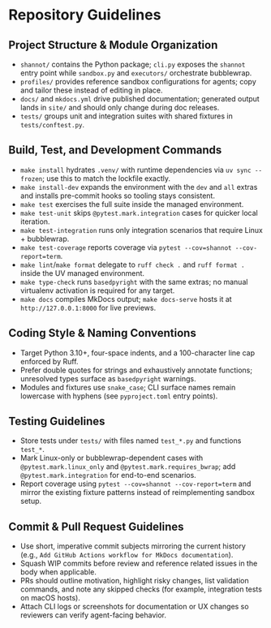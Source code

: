# Repository Guidelines

## Project Structure & Module Organization
- `shannot/` contains the Python package; `cli.py` exposes the `shannot` entry point while `sandbox.py` and `executors/` orchestrate bubblewrap.
- `profiles/` provides reference sandbox configurations for agents; copy and tailor these instead of editing in place.
- `docs/` and `mkdocs.yml` drive published documentation; generated output lands in `site/` and should only change during doc releases.
- `tests/` groups unit and integration suites with shared fixtures in `tests/conftest.py`.

## Build, Test, and Development Commands
- `make install` hydrates `.venv/` with runtime dependencies via `uv sync --frozen`; use this to match the lockfile exactly.
- `make install-dev` expands the environment with the `dev` and `all` extras and installs pre-commit hooks so tooling stays consistent.
- `make test` exercises the full suite inside the managed environment.
- `make test-unit` skips `@pytest.mark.integration` cases for quicker local iteration.
- `make test-integration` runs only integration scenarios that require Linux + bubblewrap.
- `make test-coverage` reports coverage via `pytest --cov=shannot --cov-report=term`.
- `make lint`/`make format` delegate to `ruff check .` and `ruff format .` inside the UV managed environment.
- `make type-check` runs `basedpyright` with the same extras; no manual virtualenv activation is required for any target.
- `make docs` compiles MkDocs output; `make docs-serve` hosts it at `http://127.0.0.1:8000` for live previews.

## Coding Style & Naming Conventions
- Target Python 3.10+, four-space indents, and a 100-character line cap enforced by Ruff.
- Prefer double quotes for strings and exhaustively annotate functions; unresolved types surface as `basedpyright` warnings.
- Modules and fixtures use `snake_case`; CLI surface names remain lowercase with hyphens (see `pyproject.toml` entry points).

## Testing Guidelines
- Store tests under `tests/` with files named `test_*.py` and functions `test_*`.
- Mark Linux-only or bubblewrap-dependent cases with `@pytest.mark.linux_only` and `@pytest.mark.requires_bwrap`; add `@pytest.mark.integration` for end-to-end scenarios.
- Report coverage using `pytest --cov=shannot --cov-report=term` and mirror the existing fixture patterns instead of reimplementing sandbox setup.

## Commit & Pull Request Guidelines
- Use short, imperative commit subjects mirroring the current history (e.g., `Add GitHub Actions workflow for MkDocs documentation`).
- Squash WIP commits before review and reference related issues in the body when applicable.
- PRs should outline motivation, highlight risky changes, list validation commands, and note any skipped checks (for example, integration tests on macOS hosts).
- Attach CLI logs or screenshots for documentation or UX changes so reviewers can verify agent-facing behavior.
